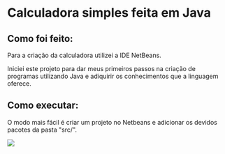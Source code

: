 # Calculadora simples feita em Java

## Como foi feito:

<p>Para a criação da calculadora utilizei a IDE NetBeans.</p>
<p>Iniciei este projeto para dar meus primeiros passos na criação de programas utilizando Java e adiquirir os conhecimentos que a linguagem oferece.

## Como executar:
<p>O modo mais fácil é criar um projeto no Netbeans e adicionar os devidos pacotes da pasta "src/".</p>

<img align = "center" src = "https://cdn.discordapp.com/attachments/663560898253946918/953850549420294254/Calculadora.png">
